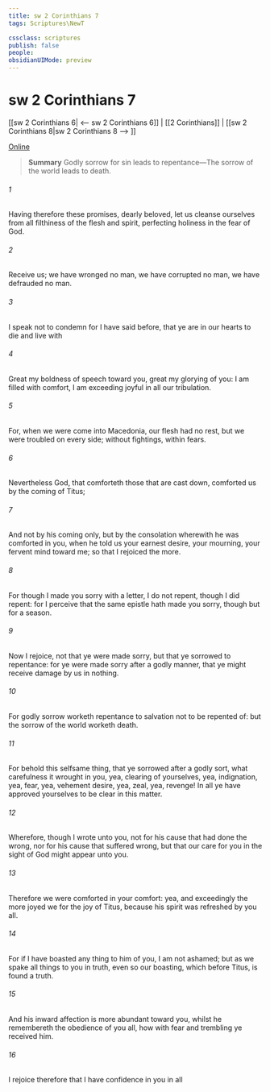 ```yaml
---
title: sw 2 Corinthians 7
tags: Scriptures\NewT

cssclass: scriptures
publish: false
people:
obsidianUIMode: preview
---
```


# sw 2 Corinthians 7
[[sw 2 Corinthians 6| <-- sw 2 Corinthians 6]] | [[2 Corinthians]] | [[sw 2 Corinthians 8|sw 2 Corinthians 8 --> ]]

[Online](https://churchofjesuschrist.org/study/scriptures/nt/2-cor/7?lang=eng)

> __Summary__
Godly sorrow for sin leads to repentance—The sorrow of the world leads to death.

###### 1 
Having therefore these promises, dearly beloved, let us cleanse ourselves from all filthiness of the flesh and spirit, perfecting holiness in the fear of God.

###### 2 
Receive us; we have wronged no man, we have corrupted no man, we have defrauded no man.

###### 3 
I speak not  to condemn  for I have said before, that ye are in our hearts to die and live with 

###### 4 
Great  my boldness of speech toward you, great  my glorying of you: I am filled with comfort, I am exceeding joyful in all our tribulation.

###### 5 
For, when we were come into Macedonia, our flesh had no rest, but we were troubled on every side; without  fightings, within  fears.

###### 6 
Nevertheless God, that comforteth those that are cast down, comforted us by the coming of Titus;

###### 7 
And not by his coming only, but by the consolation wherewith he was comforted in you, when he told us your earnest desire, your mourning, your fervent mind toward me; so that I rejoiced the more.

###### 8 
For though I made you sorry with a letter, I do not repent, though I did repent: for I perceive that the same epistle hath made you sorry, though  but for a season.

###### 9 
Now I rejoice, not that ye were made sorry, but that ye sorrowed to repentance: for ye were made sorry after a godly manner, that ye might receive damage by us in nothing.

###### 10 
For godly sorrow worketh repentance to salvation not to be repented of: but the sorrow of the world worketh death.

###### 11 
For behold this selfsame thing, that ye sorrowed after a godly sort, what carefulness it wrought in you, yea,  clearing of yourselves, yea,  indignation, yea,  fear, yea,  vehement desire, yea,  zeal, yea,  revenge! In all  ye have approved yourselves to be clear in this matter.

###### 12 
Wherefore, though I wrote unto you,  not for his cause that had done the wrong, nor for his cause that suffered wrong, but that our care for you in the sight of God might appear unto you.

###### 13 
Therefore we were comforted in your comfort: yea, and exceedingly the more joyed we for the joy of Titus, because his spirit was refreshed by you all.

###### 14 
For if I have boasted any thing to him of you, I am not ashamed; but as we spake all things to you in truth, even so our boasting, which  before Titus, is found a truth.

###### 15 
And his inward affection is more abundant toward you, whilst he remembereth the obedience of you all, how with fear and trembling ye received him.

###### 16 
I rejoice therefore that I have confidence in you in all 

